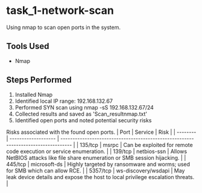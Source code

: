 # task_1-network-scan
Using nmap to scan open ports in the system.

## Tools Used
- Nmap

## Steps Performed
1. Installed Nmap
2. Identified local IP range: 192.168.132.67
3. Performed SYN scan using nmap -sS 192.168.132.67/24
4. Collected results and saved as 'Scan_resultnmap.txt'
5. Identified open ports and noted potential security risks


Risks associated with the found open ports.
|   Port   |      Service        |                                    Risk                                            |
| -------- | ------------------- | ---------------------------------------------------------------------------------- |
| 135/tcp  | msrpc               | Can be exploited for remote code execution or service enumeration.                 |
| 139/tcp  | netbios-ssn         | Allows NetBIOS attacks like file share enumeration or SMB session hijacking.       |
| 445/tcp  | microsoft-ds        | Highly targeted by ransomware and worms; used for SMB which can allow RCE.         |
| 5357/tcp | ws-discovery/wsdapi | May leak device details and expose the host to local privilege escalation threats. |
